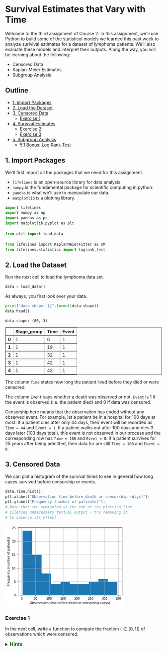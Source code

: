 # Survival Estimates that Vary with Time

Welcome to the third assignment of Course 2. In this assignment, we'll use Python to build some of the statistical models we learned this past week to analyze surivival estimates for a dataset of lymphoma patients. We'll also evaluate these models and interpret their outputs. Along the way, you will be learning about the following: 

- Censored Data
- Kaplan-Meier Estimates
- Subgroup Analysis

## Outline

- [1. Import Packages](#1)
- [2. Load the Dataset](#2)
- [3. Censored Data](#)
    - [Exercise 1](#Ex-1)
- [4. Survival Estimates](#4)
    - [Exercise 2](#Ex-2)
    - [Exercise 3](#Ex-3)
- [5. Subgroup Analysis](#5)
    - [5.1 Bonus: Log Rank Test](#5-1)

<a name='1'></a>
## 1. Import Packages

We'll first import all the packages that we need for this assignment. 

- `lifelines` is an open-source library for data analysis.
- `numpy` is the fundamental package for scientific computing in python.
- `pandas` is what we'll use to manipulate our data.
- `matplotlib` is a plotting library.


```python
import lifelines
import numpy as np
import pandas as pd
import matplotlib.pyplot as plt

from util import load_data

from lifelines import KaplanMeierFitter as KM
from lifelines.statistics import logrank_test
```

<a name='2'></a>
## 2. Load the Dataset


Run the next cell to load the lymphoma data set. 


```python
data = load_data()
```

As always, you first look over your data.


```python
print("data shape: {}".format(data.shape))
data.head()
```

    data shape: (80, 3)





<div>
<style scoped>
    .dataframe tbody tr th:only-of-type {
        vertical-align: middle;
    }

    .dataframe tbody tr th {
        vertical-align: top;
    }

    .dataframe thead th {
        text-align: right;
    }
</style>
<table border="1" class="dataframe">
  <thead>
    <tr style="text-align: right;">
      <th></th>
      <th>Stage_group</th>
      <th>Time</th>
      <th>Event</th>
    </tr>
  </thead>
  <tbody>
    <tr>
      <th>0</th>
      <td>1</td>
      <td>6</td>
      <td>1</td>
    </tr>
    <tr>
      <th>1</th>
      <td>1</td>
      <td>19</td>
      <td>1</td>
    </tr>
    <tr>
      <th>2</th>
      <td>1</td>
      <td>32</td>
      <td>1</td>
    </tr>
    <tr>
      <th>3</th>
      <td>1</td>
      <td>42</td>
      <td>1</td>
    </tr>
    <tr>
      <th>4</th>
      <td>1</td>
      <td>42</td>
      <td>1</td>
    </tr>
  </tbody>
</table>
</div>



The column `Time` states how long the patient lived before they died or were censored.

The column `Event` says whether a death was observed or not. `Event` is 1 if the event is observed (i.e. the patient died) and 0 if data was censored.

Censorship here means that the observation has ended without any observed event.
For example, let a patient be in a hospital for 100 days at most. If a patient dies after only 44 days, their event will be recorded as `Time = 44` and `Event = 1`. If a patient walks out after 100 days and dies 3 days later (103 days total), this event is not observed in our process and the corresponding row has `Time = 100` and `Event = 0`. If a patient survives for 25 years after being admitted, their data for are still `Time = 100` and `Event = 0`.

<a name='3'></a>
## 3. Censored Data

We can plot a histogram of the survival times to see in general how long cases survived before censorship or events.


```python
data.Time.hist();
plt.xlabel("Observation time before death or censorship (days)");
plt.ylabel("Frequency (number of patients)");
# Note that the semicolon at the end of the plotting line
# silences unnecessary textual output - try removing it
# to observe its effect
```


![png](output_11_0.png)


<a name='Ex-1'></a>
### Exercise 1

In the next cell, write a function to compute the fraction ($\in [0, 1]$) of observations which were censored. 

<details>    
<summary>
    <font size="3" color="darkgreen"><b>Hints</b></font>
</summary>
<p>
<ul>
    <li>Summing up the <code>'Event'</code> column will give you the number of observations where censorship has NOT occurred.</li>
    
</ul>
</p>


```python
# UNQ_C1 (UNIQUE CELL IDENTIFIER, DO NOT EDIT)
def frac_censored(df):
    """
    Return percent of observations which were censored.
    
    Args:
        df (dataframe): dataframe which contains column 'Event' which is 
                        1 if an event occurred (death)
                        0 if the event did not occur (censored)
    Returns:
        frac_censored (float): fraction of cases which were censored. 
    """
    result = 0.0
    
    ### START CODE HERE ###
    censored_count = sum(df['Event'] == 0)
    result = censored_count/len(df)
    ### END CODE HERE ###
    
    return result
```


```python
print(frac_censored(data))
```

    0.325


#### Expected Output:
```CPP
0.325
```

Run the next cell to see the distributions of survival times for censored and uncensored examples.


```python
df_censored = data[data.Event == 0]
df_uncensored = data[data.Event == 1]

df_censored.Time.hist()
plt.title("Censored")
plt.xlabel("Time (days)")
plt.ylabel("Frequency")
plt.show()

df_uncensored.Time.hist()
plt.title("Uncensored")
plt.xlabel("Time (days)")
plt.ylabel("Frequency")
plt.show()
```


![png](output_18_0.png)



![png](output_18_1.png)


<a name='4'></a>
## 4. Survival Estimates

We'll now try to estimate the survival function:

$$
S(t) = P(T > t)
$$

To illustrate the strengths of Kaplan Meier, we'll start with a naive estimator of the above survival function. To estimate this quantity, we'll divide the number of people who we know lived past time $t$ by the number of people who were not censored before $t$.

Formally, let $i$ = 1, ..., $n$ be the cases, and let $t_i$ be the time when $i$ was censored or an event happened. Let $e_i= 1$ if an event was observed for $i$ and 0 otherwise. Then let $X_t = \{i : T_i > t\}$, and let $M_t = \{i : e_i = 1 \text{ or } T_i > t\}$. The estimator you will compute will be:

$$
\hat{S}(t) = \frac{|X_t|}{|M_t|}
$$



<a name='Ex-2'></a>
### Exercise 2
Write a function to compute this estimate for arbitrary $t$ in the cell below.


```python
# UNQ_C2 (UNIQUE CELL IDENTIFIER, DO NOT EDIT)
def naive_estimator(t, df):
    """
    Return naive estimate for S(t), the probability
    of surviving past time t. Given by number
    of cases who survived past time t divided by the
    number of cases who weren't censored before time t.
    
    Args:
        t (int): query time
        df (dataframe): survival data. Has a Time column,
                        which says how long until that case
                        experienced an event or was censored,
                        and an Event column, which is 1 if an event
                        was observed and 0 otherwise.
    Returns:
        S_t (float): estimator for survival function evaluated at t.
    """
    S_t = 0.0
    
    ### START CODE HERE ###
    X = sum(df['Time'] > t)
    M = sum( (df['Time'] > t) | (df['Event'] == 1) )
    S_t = X / M
    ### END CODE HERE ###
    
    return S_t
```


```python
print("Test Cases")

sample_df = pd.DataFrame(columns = ["Time", "Event"])
sample_df.Time = [5, 10, 15]
sample_df.Event = [0, 1, 0]
print("Sample dataframe for testing code:")
print(sample_df)
print("\n")

print("Test Case 1: S(3)")
print("Output: {}, Expected: {}\n".format(naive_estimator(3, sample_df), 1.0))

print("Test Case 2: S(12)")
print("Output: {}, Expected: {}\n".format(naive_estimator(12, sample_df), 0.5))

print("Test Case 3: S(20)")
print("Output: {}, Expected: {}\n".format(naive_estimator(20, sample_df), 0.0))

# Test case 4
sample_df = pd.DataFrame({'Time': [5,5,10],
                          'Event': [0,1,0]
                         })
print("Test case 4: S(5)")
print(f"Output: {naive_estimator(5, sample_df)}, Expected: 0.5")
```

    Test Cases
    Sample dataframe for testing code:
       Time  Event
    0     5      0
    1    10      1
    2    15      0
    
    
    Test Case 1: S(3)
    Output: 1.0, Expected: 1.0
    
    Test Case 2: S(12)
    Output: 0.5, Expected: 0.5
    
    Test Case 3: S(20)
    Output: 0.0, Expected: 0.0
    
    Test case 4: S(5)
    Output: 0.5, Expected: 0.5


In the next cell, we will plot the naive estimator using the real data up to the maximum time in the dataset. 


```python
max_time = data.Time.max()
x = range(0, max_time+1)
y = np.zeros(len(x))
for i, t in enumerate(x):
    y[i] = naive_estimator(t, data)
    
plt.plot(x, y)
plt.title("Naive Survival Estimate")
plt.xlabel("Time")
plt.ylabel("Estimated cumulative survival rate")
plt.show()
```


![png](output_24_0.png)


<a name='Ex-3'></a>
### Exercise 3

Next let's compare this with the Kaplan Meier estimate. In the cell below, write a function that computes the Kaplan Meier estimate of $S(t)$ at every distinct time in the dataset. 

Recall the Kaplan-Meier estimate:

$$
S(t) = \prod_{t_i \leq t} (1 - \frac{d_i}{n_i})
$$

where $t_i$ are the events observed in the dataset and $d_i$ is the number of deaths at time $t_i$ and $n_i$ is the number of people who we know have survived up to time $t_i$.

<details>    
<summary>
    <font size="3" color="darkgreen"><b>Hints</b></font>
</summary>
<p>
<ul>
    <li>Try sorting by Time.</li>
    <li>Use <a href="https://pandas.pydata.org/pandas-docs/stable/reference/api/pandas.Series.unique.html">pandas.Series.unique<a> </li>
    <li>If you get a division by zero error, please double-check how you calculated `n_t`</li>
</ul>
</p>


```python
# UNQ_C3 (UNIQUE CELL IDENTIFIER, DO NOT EDIT)
def HomemadeKM(df):
    """
    Return KM estimate evaluated at every distinct
    time (event or censored) recorded in the dataset.
    Event times and probabilities should begin with
    time 0 and probability 1.
    
    Example:
    
    input: 
    
         Time  Censor
    0     5       0
    1    10       1
    2    15       0
    
    correct output: 
    
    event_times: [0, 5, 10, 15]
    S: [1.0, 1.0, 0.5, 0.5]
    
    Args:
        df (dataframe): dataframe which has columns for Time
                          and Event, defined as usual.
                          
    Returns:
        event_times (list of ints): array of unique event times
                                      (begins with 0).
        S (list of floats): array of survival probabilites, so that
                            S[i] = P(T > event_times[i]). This 
                            begins with 1.0 (since no one dies at time
                            0).
    """
    # individuals are considered to have survival probability 1
    # at time 0
    event_times = [0]
    p = 1.0
    S = [p]
    
    ### START CODE HERE (REPLACE INSTANCES OF 'None' with your code) ###
    
    # get collection of unique observed event times
    observed_event_times = df.Time.unique()
  
    # sort event times
    observed_event_times = sorted(observed_event_times)
    
    # iterate through event times
    for t in observed_event_times:
  
        # compute n_t, number of people who survive to time t
        n_t = len(df[df.Time >= t])
  
        # compute d_t, number of people who die at time t
        d_t = len(df[(df.Time == t) & (df.Event == 1)])
        
        # update p
        p = p*(1 - float(d_t)/n_t)
  
        # update S and event_times (ADD code below)
        # hint: use append
        event_times.append(t)
        S.append(p)
    
    ### END CODE HERE ###
  
    return event_times, S
```


```python
print("TEST CASES:\n")


print("Test Case 1\n")

print("Test DataFrame:")
sample_df = pd.DataFrame(columns = ["Time", "Event"])
sample_df.Time = [5, 10, 15]
sample_df.Event = [0, 1, 0]
print(sample_df.head())
print("\nOutput:")
x, y = HomemadeKM(sample_df)
print("Event times: {}, Survival Probabilities: {}".format(x, y))
print("\nExpected:")
print("Event times: [0, 5, 10, 15], Survival Probabilities: [1.0, 1.0, 0.5, 0.5]")

print("\nTest Case 2\n")

print("Test DataFrame:")

sample_df = pd.DataFrame(columns = ["Time", "Event"])
sample_df.loc[:, "Time"] = [2, 15, 12, 10, 20]
sample_df.loc[:, "Event"] = [0, 0, 1, 1, 1]
print(sample_df.head())
print("\nOutput:")
x, y = HomemadeKM(sample_df)
print("Event times: {}, Survival Probabilities: {}".format(x, y))
print("\nExpected:")
print("Event times: [0, 2, 10, 12, 15, 20], Survival Probabilities: [1.0, 1.0, 0.75, 0.5, 0.5, 0.0]")
```

    TEST CASES:
    
    Test Case 1
    
    Test DataFrame:
       Time  Event
    0     5      0
    1    10      1
    2    15      0
    
    Output:
    Event times: [0, 5, 10, 15], Survival Probabilities: [1.0, 1.0, 0.5, 0.5]
    
    Expected:
    Event times: [0, 5, 10, 15], Survival Probabilities: [1.0, 1.0, 0.5, 0.5]
    
    Test Case 2
    
    Test DataFrame:
       Time  Event
    0     2      0
    1    15      0
    2    12      1
    3    10      1
    4    20      1
    
    Output:
    Event times: [0, 2, 10, 12, 15, 20], Survival Probabilities: [1.0, 1.0, 0.75, 0.5, 0.5, 0.0]
    
    Expected:
    Event times: [0, 2, 10, 12, 15, 20], Survival Probabilities: [1.0, 1.0, 0.75, 0.5, 0.5, 0.0]


Now let's plot the two against each other on the data to see the difference.


```python
max_time = data.Time.max()
x = range(0, max_time+1)
y = np.zeros(len(x))
for i, t in enumerate(x):
    y[i] = naive_estimator(t, data)
    
plt.plot(x, y, label="Naive")

x, y = HomemadeKM(data)
plt.step(x, y, label="Kaplan-Meier")
plt.xlabel("Time")
plt.ylabel("Survival probability estimate")
plt.legend()
plt.show()
```


![png](output_30_0.png)


### Question

What differences do you observe between the naive estimator and Kaplan-Meier estimator? Do any of our earlier explorations of the dataset help to explain these differences?

<a name='5'></a>
## 5. Subgroup Analysis

We see that along with Time and Censor, we have a column called `Stage_group`. 
- A value of 1 in this column denotes a patient with stage III cancer
- A value of 2 denotes stage IV. 

We want to compare the survival functions of these two groups.

This time we'll use the `KaplanMeierFitter` class from `lifelines`. Run the next cell to fit and plot the Kaplan Meier curves for each group. 


```python
S1 = data[data.Stage_group == 1]
km1 = KM()
km1.fit(S1.loc[:, 'Time'], event_observed = S1.loc[:, 'Event'], label = 'Stage III')

S2 = data[data.Stage_group == 2]
km2 = KM()
km2.fit(S2.loc[:, "Time"], event_observed = S2.loc[:, 'Event'], label = 'Stage IV')

ax = km1.plot(ci_show=False)
km2.plot(ax = ax, ci_show=False)
plt.xlabel('time')
plt.ylabel('Survival probability estimate')
plt.savefig('two_km_curves', dpi=300)
```


![png](output_33_0.png)


Let's compare the survival functions at 90, 180, 270, and 360 days


```python
survivals = pd.DataFrame([90, 180, 270, 360], columns = ['time'])
survivals.loc[:, 'Group 1'] = km1.survival_function_at_times(survivals['time']).values
survivals.loc[:, 'Group 2'] = km2.survival_function_at_times(survivals['time']).values
```


```python
survivals
```

This makes clear the difference in survival between the Stage III and IV cancer groups in the dataset. 

<a name='5-1'></a>
## 5.1 Bonus: Log-Rank Test

To say whether there is a statistical difference between the survival curves we can run the log-rank test. This test tells us the probability that we could observe this data if the two curves were the same. The derivation of the log-rank test is somewhat complicated, but luckily `lifelines` has a simple function to compute it. 

Run the next cell to compute a p-value using `lifelines.statistics.logrank_test`.


```python
def logrank_p_value(group_1_data, group_2_data):
    result = logrank_test(group_1_data.Time, group_2_data.Time,
                          group_1_data.Event, group_2_data.Event)
    return result.p_value

logrank_p_value(S1, S2)
```




    0.009588929834755544



If everything is correct, you should see a p value of less than `0.05`, which indicates that the difference in the curves is indeed statistically significant.

# Congratulations!

You've completed the third assignment of Course 2. You've learned about the Kaplan Meier estimator, a fundamental non-parametric estimator in survival analysis. Next week we'll learn how to take into account patient covariates in our survival estimates!
